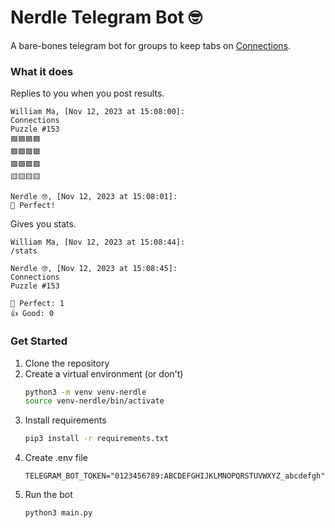 # Nerdle Telegram Bot 🤓

A bare-bones telegram bot for groups to keep tabs on [Connections](https://www.nytimes.com/games/connections).

### What it does

Replies to you when you post results.

```
William Ma, [Nov 12, 2023 at 15:08:00]:
Connections 
Puzzle #153
🟦🟦🟦🟦
🟩🟩🟩🟩
🟪🟪🟪🟪
🟨🟨🟨🟨

Nerdle 🤓, [Nov 12, 2023 at 15:08:01]:
💯 Perfect!
```

Gives you stats.

```
William Ma, [Nov 12, 2023 at 15:08:44]:
/stats

Nerdle 🤓, [Nov 12, 2023 at 15:08:45]:
Connections
Puzzle #153

💯 Perfect: 1
👍 Good: 0
```

### Get Started

1. Clone the repository
2. Create a virtual environment (or don't)
   ```sh
   python3 -m venv venv-nerdle
   source venv-nerdle/bin/activate
   ```
3. Install requirements
   ```sh
   pip3 install -r requirements.txt
   ```
4. Create .env file
   ```
   TELEGRAM_BOT_TOKEN="0123456789:ABCDEFGHIJKLMNOPQRSTUVWXYZ_abcdefgh"
   ```
5. Run the bot
   ```sh
   python3 main.py  
   ```
